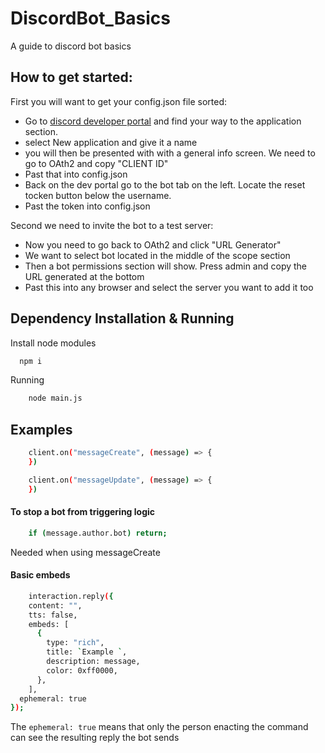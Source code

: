 
# DiscordBot_Basics

A guide to discord bot basics


## How to get started:

First you will want to get your config.json file sorted:
- Go to [discord developer portal](https://discord.com/developers/applications) and find your way to the application section.
- select New application and give it a name
- you will then be presented with with a general info screen. We need to go to OAth2 and copy "CLIENT ID"
- Past that into config.json 
- Back on the dev portal go to the bot tab on the left. Locate the reset tocken button below the username.
- Past the token into config.json

Second we need to invite the bot to a test server:
 
- Now you need to go back to OAth2 and click "URL Generator" 
- We want to select bot located in the middle of the scope section
- Then a bot permissions section will show. Press admin and copy the URL generated at the bottom 
- Past this into any browser and select the server you want to add it too
    




## Dependency Installation & Running

Install node modules

```bash
  npm i
```
Running 
```bash
    node main.js
```


## Examples

```bash
    client.on("messageCreate", (message) => {
    })
```
```bash
    client.on("messageUpdate", (message) => {
    })
```

#### To stop a bot from triggering logic
```bash
    if (message.author.bot) return;
```
Needed when using messageCreate

#### Basic embeds
```bash 
    interaction.reply({
    content: "",
    tts: false,
    embeds: [
      {
        type: "rich",
        title: `Example `,
        description: message,
        color: 0xff0000,
      },
    ],
  ephemeral: true
});
```
The  ```ephemeral: true``` means that only the person enacting the command can see the resulting reply the bot sends
